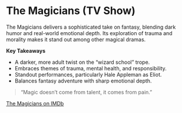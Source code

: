 # The Magicians (TV Show)

The Magicians delivers a sophisticated take on fantasy, blending dark humor and real-world emotional depth. Its exploration of trauma and morality makes it stand out among other magical dramas.

**Key Takeaways**

* A darker, more adult twist on the “wizard school” trope.
* Embraces themes of trauma, mental health, and responsibility.
* Standout performances, particularly Hale Appleman as Eliot.
* Balances fantasy adventure with sharp emotional depth.

> “Magic doesn’t come from talent, it comes from pain.”

[The Magicians on IMDb](https://www.imdb.com/title/tt4254242/)
